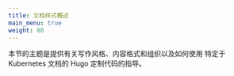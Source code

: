 ```yaml
---
title: 文档样式概述
main_menu: true
weight: 80
---
```


<!--
title: Documentation style overview
main_menu: true
weight: 80
-->

<!--
The topics in this section provide guidance on writing style, content formatting
and organization, and using Hugo customizations specific to Kubernetes
documentation.
-->
本节的主题是提供有关写作风格、内容格式和组织以及如何使用
特定于 Kubernetes 文档的 Hugo 定制代码的指导。
